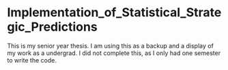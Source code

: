 # Implementation_of_Statistical_Strategic_Predictions
This is my senior year thesis. I am using this as a backup and a display of my work as a undergrad. I did not complete this, as I only had one semester to write the code. 
